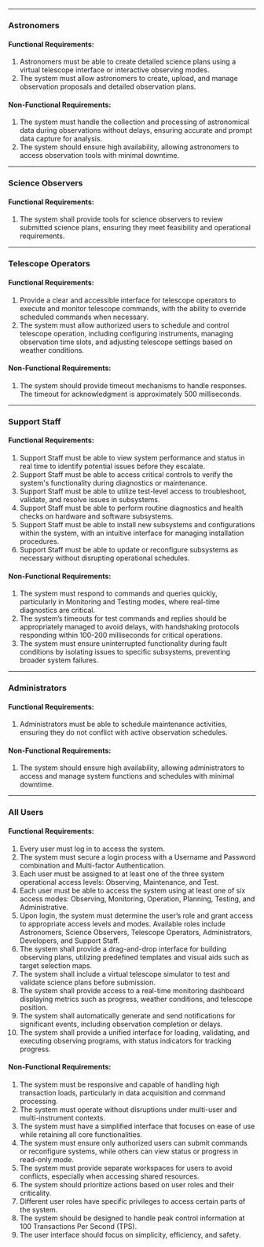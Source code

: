 

---

### **Astronomers**
#### Functional Requirements:
1. Astronomers must be able to create detailed science plans using a virtual telescope interface or interactive observing modes.
2. The system must allow astronomers to create, upload, and manage observation proposals and detailed observation plans.

#### Non-Functional Requirements:
1. The system must handle the collection and processing of astronomical data during observations without delays, ensuring accurate and prompt data capture for analysis.
2. The system should ensure high availability, allowing astronomers to access observation tools with minimal downtime.

---

### **Science Observers**
#### Functional Requirements:
1. The system shall provide tools for science observers to review submitted science plans, ensuring they meet feasibility and operational requirements.

---

### **Telescope Operators**
#### Functional Requirements:
1. Provide a clear and accessible interface for telescope operators to execute and monitor telescope commands, with the ability to override scheduled commands when necessary.
2. The system must allow authorized users to schedule and control telescope operation, including configuring instruments, managing observation time slots, and adjusting telescope settings based on weather conditions.

#### Non-Functional Requirements:
1. The system should provide timeout mechanisms to handle responses. The timeout for acknowledgment is approximately 500 milliseconds.

---

### **Support Staff**
#### Functional Requirements:
1. Support Staff must be able to view system performance and status in real time to identify potential issues before they escalate.
2. Support Staff must be able to access critical controls to verify the system's functionality during diagnostics or maintenance.
3. Support Staff must be able to utilize test-level access to troubleshoot, validate, and resolve issues in subsystems.
4. Support Staff must be able to perform routine diagnostics and health checks on hardware and software subsystems.
5. Support Staff must be able to install new subsystems and configurations within the system, with an intuitive interface for managing installation procedures.
6. Support Staff must be able to update or reconfigure subsystems as necessary without disrupting operational schedules.

#### Non-Functional Requirements:
1. The system must respond to commands and queries quickly, particularly in Monitoring and Testing modes, where real-time diagnostics are critical.
2. The system’s timeouts for test commands and replies should be appropriately managed to avoid delays, with handshaking protocols responding within 100-200 milliseconds for critical operations.
3. The system must ensure uninterrupted functionality during fault conditions by isolating issues to specific subsystems, preventing broader system failures.

---

### **Administrators**
#### Functional Requirements:
1. Administrators must be able to schedule maintenance activities, ensuring they do not conflict with active observation schedules.

#### Non-Functional Requirements:
1. The system should ensure high availability, allowing administrators to access and manage system functions and schedules with minimal downtime.

---

### **All Users**
#### Functional Requirements:
1. Every user must log in to access the system.
2. The system must secure a login process with a Username and Password combination and Multi-factor Authentication.
3. Each user must be assigned to at least one of the three system operational access levels: Observing, Maintenance, and Test.
4. Each user must be able to access the system using at least one of six access modes: Observing, Monitoring, Operation, Planning, Testing, and Administrative.
5. Upon login, the system must determine the user’s role and grant access to appropriate access levels and modes. Available roles include Astronomers, Science Observers, Telescope Operators, Administrators, Developers, and Support Staff.
6. The system shall provide a drag-and-drop interface for building observing plans, utilizing predefined templates and visual aids such as target selection maps.
7. The system shall include a virtual telescope simulator to test and validate science plans before submission.
8. The system shall provide access to a real-time monitoring dashboard displaying metrics such as progress, weather conditions, and telescope position.
9. The system shall automatically generate and send notifications for significant events, including observation completion or delays.
10. The system shall provide a unified interface for loading, validating, and executing observing programs, with status indicators for tracking progress.

#### Non-Functional Requirements:
1. The system must be responsive and capable of handling high transaction loads, particularly in data acquisition and command processing.
2. The system must operate without disruptions under multi-user and multi-instrument contexts.
3. The system must have a simplified interface that focuses on ease of use while retaining all core functionalities.
4. The system must ensure only authorized users can submit commands or reconfigure systems, while others can view status or progress in read-only mode.
5. The system must provide separate workspaces for users to avoid conflicts, especially when accessing shared resources.
6. The system should prioritize actions based on user roles and their criticality.
7. Different user roles have specific privileges to access certain parts of the system.
8. The system should be designed to handle peak control information at 100 Transactions Per Second (TPS).
9. The user interface should focus on simplicity, efficiency, and safety.

